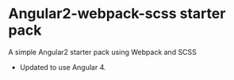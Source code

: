 # Angular2-webpack-scss starter pack
A simple Angular2 starter pack using Webpack and SCSS

* Updated to use Angular 4.
